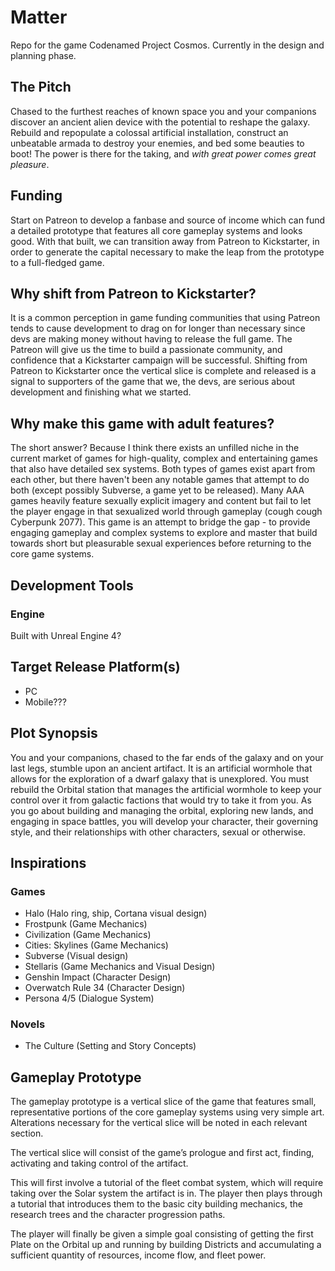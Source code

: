 # Matter
Repo for the game Codenamed Project Cosmos. Currently in the design and planning phase.

## The Pitch
Chased to the furthest reaches of known space you and your companions discover an ancient alien device with the potential to reshape the galaxy. Rebuild and repopulate a colossal artificial installation, construct an unbeatable armada to destroy your enemies, and bed some beauties to boot! The power is there for the taking, and _with great power comes great pleasure_.

## Funding
Start on Patreon to develop a fanbase and source of income which can fund a detailed prototype that features all core gameplay systems and looks good. With that built, we can transition away from Patreon to Kickstarter, in order to generate the capital necessary to make the leap from the prototype to a full-fledged game.

## Why shift from Patreon to Kickstarter?

It is a common perception in game funding communities that using Patreon tends to cause development to drag on for longer than necessary since devs are making money without having to release the full game. The Patreon will give us the time to build a passionate community, and confidence that a Kickstarter campaign will be successful. Shifting from Patreon to Kickstarter once the vertical slice is complete and released is a signal to supporters of the game that we, the devs, are serious about development and finishing what we started.

## Why make this game with adult features?

The short answer? Because I think there exists an unfilled niche in the current market of games for high-quality, complex and entertaining games that also have detailed sex systems. Both types of games exist apart from each other, but there haven't been any notable games that attempt to do both (except possibly Subverse, a game yet to be released). Many AAA games heavily feature sexually explicit imagery and content but fail to let the player engage in that sexualized world through gameplay (cough cough Cyberpunk 2077). This game is an attempt to bridge the gap - to provide engaging gameplay and complex systems to explore and master that build towards short but pleasurable sexual experiences before returning to the core game systems.

## Development Tools
### Engine
Built with Unreal Engine 4?

## Target Release Platform(s)
* PC
* Mobile???

## Plot Synopsis
You and your companions, chased to the far ends of the galaxy and on your last legs, stumble upon an ancient artifact. It is an artificial wormhole that allows for the exploration of a dwarf galaxy that is unexplored. You must rebuild the Orbital station that manages the artificial wormhole to keep your control over it from galactic factions that would try to take it from you. As you go about building and managing the orbital, exploring new lands, and engaging in space battles, you will develop your character, their governing style, and their relationships with other characters, sexual or otherwise.

## Inspirations
### Games
* Halo (Halo ring, ship, Cortana visual design)
* Frostpunk (Game Mechanics)
* Civilization (Game Mechanics)
* Cities: Skylines (Game Mechanics)
* Subverse (Visual design)
* Stellaris (Game Mechanics and Visual Design)
* Genshin Impact (Character Design)
* Overwatch Rule 34 (Character Design)
* Persona 4/5 (Dialogue System)

### Novels 
* The Culture (Setting and Story Concepts)

## Gameplay Prototype
The gameplay prototype is a vertical slice of the game that features small, representative portions of the core gameplay systems using very simple art. Alterations necessary for the vertical slice will be noted in each relevant section.

The vertical slice will consist of the game’s prologue and first act, finding, activating and taking control of the artifact. 

This will first involve a tutorial of the fleet combat system, which will require taking over the Solar system the artifact is in. The player then plays through a tutorial that introduces them to the basic city building mechanics, the research trees and the character progression paths. 

The player will finally be given a simple goal consisting of getting the first Plate on the Orbital up and running by building Districts and accumulating a sufficient quantity of resources, income flow, and fleet power. 
